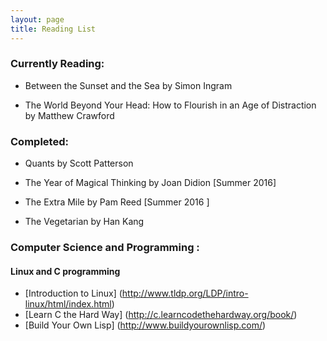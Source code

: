 ```yaml
---
layout: page
title: Reading List
---
```


### Currently Reading:

* Between the Sunset and the Sea by Simon Ingram

* The World Beyond Your Head: How to Flourish in an Age of Distraction by Matthew Crawford

### Completed:

* Quants by Scott Patterson

* The Year of Magical Thinking by Joan Didion [Summer 2016]

* The Extra Mile by Pam Reed [Summer 2016 ]

* The Vegetarian by Han Kang


### Computer Science and Programming :

#### Linux and C programming

* [Introduction to Linux] (http://www.tldp.org/LDP/intro-linux/html/index.html)
* [Learn C the Hard Way] (http://c.learncodethehardway.org/book/)
* [Build Your Own Lisp] (http://www.buildyourownlisp.com/)

